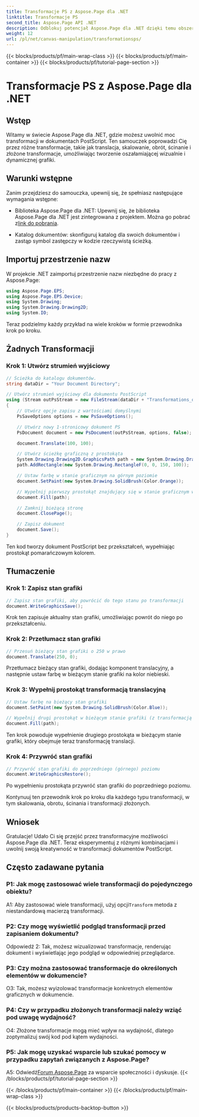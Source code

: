 ```yaml
---
title: Transformacje PS z Aspose.Page dla .NET
linktitle: Transformacje PS
second_title: Aspose.Page API .NET
description: Odblokuj potencjał Aspose.Page dla .NET dzięki temu obszernemu przewodnikowi po transformacjach PostScript. Twórz dynamiczną grafikę bez wysiłku.
weight: 12
url: /pl/net/canvas-manipulation/transformationsps/
---
```


{{< blocks/products/pf/main-wrap-class >}}
{{< blocks/products/pf/main-container >}}
{{< blocks/products/pf/tutorial-page-section >}}

# Transformacje PS z Aspose.Page dla .NET

## Wstęp

Witamy w świecie Aspose.Page dla .NET, gdzie możesz uwolnić moc transformacji w dokumentach PostScript. Ten samouczek poprowadzi Cię przez różne transformacje, takie jak translacja, skalowanie, obrót, ścinanie i złożone transformacje, umożliwiając tworzenie oszałamiającej wizualnie i dynamicznej grafiki.

## Warunki wstępne

Zanim przejdziesz do samouczka, upewnij się, że spełniasz następujące wymagania wstępne:

-  Biblioteka Aspose.Page dla .NET: Upewnij się, że biblioteka Aspose.Page dla .NET jest zintegrowana z projektem. Można go pobrać z[link do pobrania](https://releases.aspose.com/page/net/).

- Katalog dokumentów: skonfiguruj katalog dla swoich dokumentów i zastąp symbol zastępczy w kodzie rzeczywistą ścieżką.

## Importuj przestrzenie nazw

W projekcie .NET zaimportuj przestrzenie nazw niezbędne do pracy z Aspose.Page:

```csharp
using Aspose.Page.EPS;
using Aspose.Page.EPS.Device;
using System.Drawing;
using System.Drawing.Drawing2D;
using System.IO;
```

Teraz podzielmy każdy przykład na wiele kroków w formie przewodnika krok po kroku.


## Żadnych Transformacji

### Krok 1: Utwórz strumień wyjściowy

```csharp
// Ścieżka do katalogu dokumentów.
string dataDir = "Your Document Directory";

// Utwórz strumień wyjściowy dla dokumentu PostScript
using (Stream outPsStream = new FileStream(dataDir + "Transformations_outPS.ps", FileMode.Create))
{
    // Utwórz opcje zapisu z wartościami domyślnymi
    PsSaveOptions options = new PsSaveOptions();

    // Utwórz nowy 1-stronicowy dokument PS
    PsDocument document = new PsDocument(outPsStream, options, false);

    document.Translate(100, 100);

    // Utwórz ścieżkę graficzną z prostokąta
    System.Drawing.Drawing2D.GraphicsPath path = new System.Drawing.Drawing2D.GraphicsPath();
    path.AddRectangle(new System.Drawing.RectangleF(0, 0, 150, 100));

    // Ustaw farbę w stanie graficznym na górnym poziomie
    document.SetPaint(new System.Drawing.SolidBrush(Color.Orange));

    // Wypełnij pierwszy prostokąt znajdujący się w stanie graficznym wyższego poziomu i bez żadnych przekształceń
    document.Fill(path);

    // Zamknij bieżącą stronę
    document.ClosePage();

    // Zapisz dokument
    document.Save();
}
```

Ten kod tworzy dokument PostScript bez przekształceń, wypełniając prostokąt pomarańczowym kolorem.

## Tłumaczenie

### Krok 1: Zapisz stan grafiki

```csharp
// Zapisz stan grafiki, aby powrócić do tego stanu po transformacji
document.WriteGraphicsSave();
```

Krok ten zapisuje aktualny stan grafiki, umożliwiając powrót do niego po przekształceniu.

### Krok 2: Przetłumacz stan grafiki

```csharp
// Przesuń bieżący stan grafiki o 250 w prawo
document.Translate(250, 0);
```

Przetłumacz bieżący stan grafiki, dodając komponent translacyjny, a następnie ustaw farbę w bieżącym stanie grafiki na kolor niebieski.

### Krok 3: Wypełnij prostokąt transformacją translacyjną

```csharp
// Ustaw farbę na bieżący stan grafiki
document.SetPaint(new System.Drawing.SolidBrush(Color.Blue));

// Wypełnij drugi prostokąt w bieżącym stanie grafiki (z transformacją translacji)
document.Fill(path);
```

Ten krok powoduje wypełnienie drugiego prostokąta w bieżącym stanie grafiki, który obejmuje teraz transformację translacji.

### Krok 4: Przywróć stan grafiki

```csharp
// Przywróć stan grafiki do poprzedniego (górnego) poziomu
document.WriteGraphicsRestore();
```

Po wypełnieniu prostokąta przywróć stan grafiki do poprzedniego poziomu.

Kontynuuj ten przewodnik krok po kroku dla każdego typu transformacji, w tym skalowania, obrotu, ścinania i transformacji złożonych.

## Wniosek

Gratulacje! Udało Ci się przejść przez transformacyjne możliwości Aspose.Page dla .NET. Teraz eksperymentuj z różnymi kombinacjami i uwolnij swoją kreatywność w transformacji dokumentów PostScript.

## Często zadawane pytania

### P1: Jak mogę zastosować wiele transformacji do pojedynczego obiektu?

A1: Aby zastosować wiele transformacji, użyj opcji`Transform` metoda z niestandardową macierzą transformacji.

### P2: Czy mogę wyświetlić podgląd transformacji przed zapisaniem dokumentu?

Odpowiedź 2: Tak, możesz wizualizować transformacje, renderując dokument i wyświetlając jego podgląd w odpowiedniej przeglądarce.

### P3: Czy można zastosować transformacje do określonych elementów w dokumencie?

O3: Tak, możesz wyizolować transformacje konkretnych elementów graficznych w dokumencie.

### P4: Czy w przypadku złożonych transformacji należy wziąć pod uwagę wydajność?

O4: Złożone transformacje mogą mieć wpływ na wydajność, dlatego zoptymalizuj swój kod pod kątem wydajności.

### P5: Jak mogę uzyskać wsparcie lub szukać pomocy w przypadku zapytań związanych z Aspose.Page?

 A5: Odwiedź[Forum Aspose.Page](https://forum.aspose.com/c/page/39) za wsparcie społeczności i dyskusje.
{{< /blocks/products/pf/tutorial-page-section >}}

{{< /blocks/products/pf/main-container >}}
{{< /blocks/products/pf/main-wrap-class >}}

{{< blocks/products/products-backtop-button >}}

